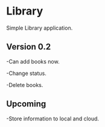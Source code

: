 # Library

Simple Library application.

## Version 0.2

-Can add books now.

-Change status.

-Delete books.

## Upcoming

-Store information to local and cloud.
